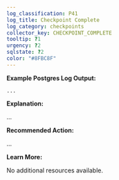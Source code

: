 ```yaml
---
log_classification: P41
log_title: Checkpoint Complete
log_category: checkpoints
collector_key: CHECKPOINT_COMPLETE
tooltip: ?1
urgency: ?2
sqlstate: ?2
color: "#8FBC8F"
---
```


**Example Postgres Log Output:**

```
...
```

**Explanation:**

...

**Recommended Action:**

...

**Learn More:**

No additional resources available.
